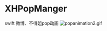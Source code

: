 # XHPopManger
swift 微博、不得姐pop动画
![popanimation2.gif](https://upload-images.jianshu.io/upload_images/8019745-7805b31cf8f2dbd8.gif?imageMogr2/auto-orient/strip)
